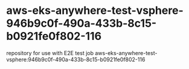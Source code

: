 # aws-eks-anywhere-test-vsphere-946b9c0f-490a-433b-8c15-b0921fe0f802-116
repository for use with E2E test job aws-eks-anywhere-test-vsphere:946b9c0f-490a-433b-8c15-b0921fe0f802-116
